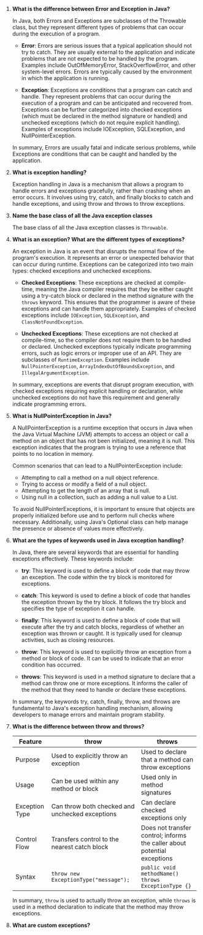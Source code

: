 1. **What is the difference between Error and Exception in Java?**

   In Java, both Errors and Exceptions are subclasses of the Throwable class, but they represent different types of problems that can occur during the execution of a program.

   - **Error**: Errors are serious issues that a typical application should not try to catch. They are usually external to the application and indicate problems that are not expected to be handled by the program. Examples include OutOfMemoryError, StackOverflowError, and other system-level errors. Errors are typically caused by the environment in which the application is running.

   - **Exception**: Exceptions are conditions that a program can catch and handle. They represent problems that can occur during the execution of a program and can be anticipated and recovered from. Exceptions can be further categorized into checked exceptions (which must be declared in the method signature or handled) and unchecked exceptions (which do not require explicit handling). Examples of exceptions include IOException, SQLException, and NullPointerException.

   In summary, Errors are usually fatal and indicate serious problems, while Exceptions are conditions that can be caught and handled by the application.

2. **What is exception handling?**

   Exception handling in Java is a mechanism that allows a program to handle errors and exceptions gracefully, rather than crashing when an error occurs. It involves using try, catch, and finally blocks to catch and handle exceptions, and using throw and throws to throw exceptions.

3. **Name the base class of all the Java exception classes**

   The base class of all the Java exception classes is `Throwable`.

4. **What is an exception? What are the different types of exceptions?**

   An exception in Java is an event that disrupts the normal flow of the program's execution. It represents an error or unexpected behavior that can occur during runtime. Exceptions can be categorized into two main types: checked exceptions and unchecked exceptions.

   - **Checked Exceptions**: These exceptions are checked at compile-time, meaning the Java compiler requires that they be either caught using a try-catch block or declared in the method signature with the `throws` keyword. This ensures that the programmer is aware of these exceptions and can handle them appropriately. Examples of checked exceptions include `IOException`, `SQLException`, and `ClassNotFoundException`.

   - **Unchecked Exceptions**: These exceptions are not checked at compile-time, so the compiler does not require them to be handled or declared. Unchecked exceptions typically indicate programming errors, such as logic errors or improper use of an API. They are subclasses of `RuntimeException`. Examples include `NullPointerException`, `ArrayIndexOutOfBoundsException`, and `IllegalArgumentException`.

   In summary, exceptions are events that disrupt program execution, with checked exceptions requiring explicit handling or declaration, while unchecked exceptions do not have this requirement and generally indicate programming errors.

5. **What is NullPointerException in Java?**

   A NullPointerException is a runtime exception that occurs in Java when the Java Virtual Machine (JVM) attempts to access an object or call a method on an object that has not been initialized, meaning it is null. This exception indicates that the program is trying to use a reference that points to no location in memory.

   Common scenarios that can lead to a NullPointerException include:

   - Attempting to call a method on a null object reference.
   - Trying to access or modify a field of a null object.
   - Attempting to get the length of an array that is null.
   - Using null in a collection, such as adding a null value to a List.

   To avoid NullPointerExceptions, it is important to ensure that objects are properly initialized before use and to perform null checks where necessary. Additionally, using Java's Optional class can help manage the presence or absence of values more effectively.

6. **What are the types of keywords used in Java exception handling?**

   In Java, there are several keywords that are essential for handling exceptions effectively. These keywords include:

   - **try**: This keyword is used to define a block of code that may throw an exception. The code within the try block is monitored for exceptions.

   - **catch**: This keyword is used to define a block of code that handles the exception thrown by the try block. It follows the try block and specifies the type of exception it can handle.

   - **finally**: This keyword is used to define a block of code that will execute after the try and catch blocks, regardless of whether an exception was thrown or caught. It is typically used for cleanup activities, such as closing resources.

   - **throw**: This keyword is used to explicitly throw an exception from a method or block of code. It can be used to indicate that an error condition has occurred.

   - **throws**: This keyword is used in a method signature to declare that a method can throw one or more exceptions. It informs the caller of the method that they need to handle or declare these exceptions.

   In summary, the keywords try, catch, finally, throw, and throws are fundamental to Java's exception handling mechanism, allowing developers to manage errors and maintain program stability.

7. **What is the difference between throw and throws?**

   | Feature        | throw                                           | throws                                                                   |
   | -------------- | ----------------------------------------------- | ------------------------------------------------------------------------ |
   | Purpose        | Used to explicitly throw an exception           | Used to declare that a method can throw exceptions                       |
   | Usage          | Can be used within any method or block          | Used only in method signatures                                           |
   | Exception Type | Can throw both checked and unchecked exceptions | Can declare checked exceptions only                                      |
   | Control Flow   | Transfers control to the nearest catch block    | Does not transfer control; informs the caller about potential exceptions |
   | Syntax         | `throw new ExceptionType("message");`           | `public void methodName() throws ExceptionType {}`                       |

   In summary, `throw` is used to actually throw an exception, while `throws` is used in a method declaration to indicate that the method may throw exceptions.

8. **What are custom exceptions?**
